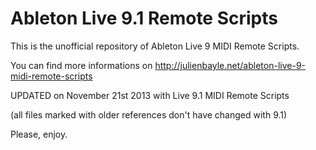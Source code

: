 Ableton Live 9.1 Remote Scripts
=============================

This is the unofficial repository of Ableton Live 9 MIDI Remote Scripts.

You can find more informations on http://julienbayle.net/ableton-live-9-midi-remote-scripts

UPDATED on November 21st 2013 with Live 9.1 MIDI Remote Scripts

(all files marked with older references don't have changed with 9.1)

Please, enjoy.